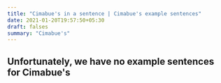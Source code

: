 ```yaml
---
title: "Cimabue's in a sentence | Cimabue's example sentences"
date: 2021-01-20T19:57:50+05:30
draft: falses
summary: "Cimabue's"
---
```

## Unfortunately, we have no example sentences for Cimabue's                 
